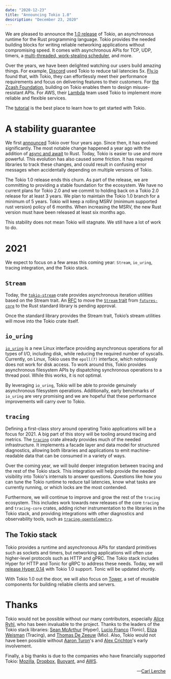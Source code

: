 ```yaml
---
date: "2020-12-23"
title: "Announcing Tokio 1.0"
description: "December 23, 2020"
---
```


We are pleased to announce the [1.0 release][ann] of Tokio, an asynchronous
runtime for the Rust programming language. Tokio provides the needed building
blocks for writing reliable networking applications without compromising speed.
It comes with asynchronous APIs for TCP, UDP, timers, a [multi-threaded,
work-stealing scheduler][sched], and more.

[sched]: https://tokio.rs/blog/2019-10-scheduler
[ann]: https://github.com/tokio-rs/tokio/releases/tag/tokio-1.0.0

Over the years, we have been delighted watching our users build amazing things.
For example, [Discord] used Tokio to reduce tail latencies 5x. [Fly.io] found
that, with Tokio, they can effortlessly meet their performance requirements and
focus on delivering features to their customers. For [the Zcash Foundation], building on Tokio
enables them to design misuse-resistant APIs. For AWS, their [Lambda][lambda]
team used Tokio to implement more reliable and flexible services.

[Discord]: https://blog.discord.com/why-discord-is-switching-from-go-to-rust-a190bbca2b1f
[Fly.io]: https://fly.io
[the Zcash Foundation]: https://www.zfnd.org/blog/futures-batch-verification/
[lambda]: https://aws.amazon.com/lambda/

The [tutorial] is the best place to learn how to get started with Tokio.

[tutorial]: https://tokio.rs/tokio/tutorial

# A stability guarantee

We first [announced] Tokio over four years ago. Since then, it has evolved
significantly. The most notable change happened a year ago with the addition of
[async and await][async_await] to Rust. Today, Tokio is easier to use and more
powerful. This evolution has also caused some friction. It has required
libraries to track these changes, and could result in confusing error
messages when accidentally depending on multiple versions of Tokio.

[announced]: https://medium.com/@carllerche/announcing-tokio-df6bb4ddb34
[async_await]: https://tokio.rs/blog/2019-11-tokio-0-2

The Tokio 1.0 release ends this churn. As part of the release, we are committing
to providing a stable foundation for the ecosystem. We have no current plans for
Tokio 2.0 and we commit to holding back on a Tokio 2.0 release for at least 3
years. We plan to maintain the Tokio 1.0 branch for a minimum of 5 years.
Tokio will keep a rolling MSRV (minimum supported rust version) policy of 6
months. When increasing the MSRV, the new Rust version must have been released
at least six months ago.

This stability does not mean Tokio will stagnate. We still have a lot of
work to do.

# 2021

We expect to focus on a few areas this coming year: `Stream`, `io_uring`, tracing
integration, and the Tokio stack.

## `Stream`

Today, the [`tokio-stream`] crate provides asynchronous iteration utilities
based on the Stream trait. An [RFC] to move the [`Stream` trait][Stream] from
[`futures-core`] to the Rust standard library is pending approval.

Once the standard library provides the Stream trait, Tokio’s stream utilities
will move into the Tokio crate itself.

[`tokio-stream`]: https://docs.rs/tokio-stream
[RFC]: https://github.com/rust-lang/rfcs/pull/2996
[Stream]: https://docs.rs/futures-core/0.3/futures_core/stream/trait.Stream.html
[`futures-core`]: https://docs.rs/futures-core/

## `io_uring`

[`io_uring`] is a new Linux interface providing asynchronous operations for all
types of I/O, including disk, while reducing the required number of syscalls.
Currently, on Linux, Tokio uses the `epoll(7)` interface, which notoriously does not
work for disk access. To work around this, Tokio provides asynchronous
filesystem APIs by dispatching synchronous operations to a thread pool. While
this works, it is not optimal.

By leveraging `io_uring`, Tokio will be able to provide genuinely asynchronous
filesystem operations. Additionally, early benchmarks of `io_uring` are very
promising and we are hopeful that these performance improvements will carry over
to Tokio.

[`io_uring`]: https://kernel.dk/io_uring.pdf

## `tracing`

Defining a first-class story around operating Tokio applications will be a focus
for 2021. A big part of this story will be tooling around tracing and metrics.
The [`tracing`] crate already provides much of the needed infrastructure. It
implements a facade layer and data model for structured diagnostics, allowing
both libraries and applications to emit machine-readable data that can be
consumed in a variety of ways.

Over the coming year, we will build deeper integration between tracing and the
rest of the Tokio stack. This integration will help provide the needed
visibility into Tokio's internals to answer questions. Questions like how you
can tune the Tokio runtime to reduce tail latencies, know what tasks are
currently running, or which locks are the most contended.

Furthermore, we will continue to improve and grow the rest of the `tracing`
ecosystem. This includes work towards new releases of the core `tracing` and
`tracing-core` crates, adding richer instrumentation to the libraries in the
Tokio stack, and providing integrations with other diagnostics and observability
tools, such as [`tracing-opentelemetry`].

[`tracing`]: https://crates.io/crates/tracing
[`tracing-opentelemetry`]: https://crates.io/crates/tracing-opentelemetry

## The Tokio stack

Tokio provides a runtime and asynchronous APIs for standard primitives such as
sockets and timers, but networking applications will often use higher-level
protocols such as HTTP and gPRC. The Tokio stack includes Hyper for HTTP and
Tonic for gRPC to address these needs. Today, we will [release Hyper 0.14][hyperel]
with Tokio 1.0 support. Tonic will be updated shortly.

[hyperel]: https://github.com/hyperium/hyper/pull/2369

With Tokio 1.0 out the door, we will also focus on [Tower], a set of reusable
components for building reliable clients and servers.

[Tower]: https://crates.io/crates/tower

# Thanks

Tokio would not be possible without our many contributors, especially [Alice
Ryhl][alice], who has been invaluable to the project. Thanks to the leaders of
the Tokio stack libraries: [Sean McArthur][sean] (Hyper), [Lucio Franco][lucio]
(Tonic), [Eliza Weisman][eliza] (Tracing), and [Thomas De Zeeuw][thomas] (Mio).
Also, Tokio would not have been possible without [Aaron Turon][aaron]'s and
[Alex Crichton][alex]'s early involvement.

Finally, a big thanks is due to the companies who have financially supported
Tokio: [Mozilla], [Dropbox], [Buoyant], and [AWS].

[alice]: https://github.com/darksonn
[sean]: https://github.com/seanmonstar/
[lucio]: https://github.com/luciofranco
[eliza]: https://github.com/hawkw
[thomas]: https://github.com/Thomasdezeeuw
[aaron]: https://github.com/aturon
[alex]: https://github.com/alexcrichton
[Mozilla]: https://mozilla.org/
[Dropbox]: https://dropbox.com
[Buoyant]: https://buoyant.io
[AWS]: https://aws.amazon.com/

<div style="text-align:right">&mdash;<a href="https://github.com/carllerche">Carl Lerche</a></div>
